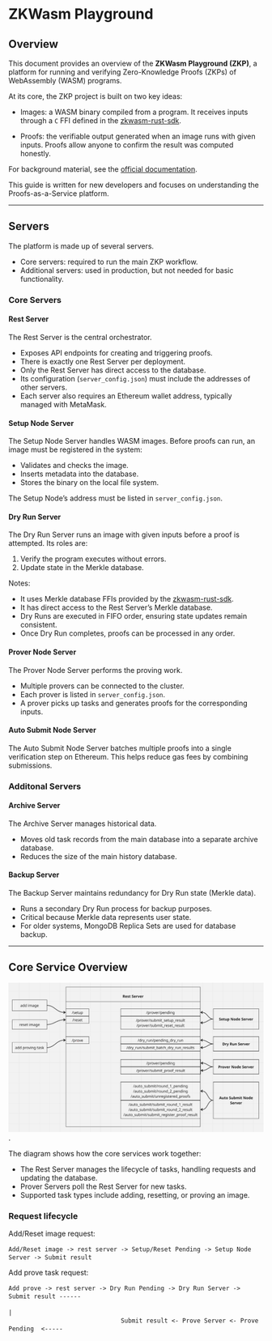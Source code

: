 # ZKWasm Playground

## Overview

This document provides an overview of the **ZKWasm Playground (ZKP)**, a platform for running and verifying Zero-Knowledge Proofs (ZKPs) of WebAssembly (WASM) programs.

At its core, the ZKP project is built on two key ideas:

- Images: a WASM binary compiled from a program. It receives inputs through a `C` FFI defined in the [zkwasm-rust-sdk](https://github.com/DelphinusLab/zkWasm-rust/blob/main/src/lib.rs).

- Proofs: the verifiable output generated when an image runs with given inputs. Proofs allow anyone to confirm the result was computed honestly.

For background material, see the [official documentation](https://zkwasmdoc.gitbook.io/delphinus-zkwasm/).

This guide is written for new developers and focuses on understanding the Proofs-as-a-Service platform.

---

## Servers

The platform is made up of several servers.

- Core servers: required to run the main ZKP workflow.
- Additional servers: used in production, but not needed for basic functionality.

### Core Servers

#### Rest Server

The Rest Server is the central orchestrator.

- Exposes API endpoints for creating and triggering proofs.
- There is exactly one Rest Server per deployment.
- Only the Rest Server has direct access to the database.
- Its configuration (`server_config.json`) must include the addresses of other servers.
- Each server also requires an Ethereum wallet address, typically managed with MetaMask.

#### Setup Node Server

The Setup Node Server handles WASM images. Before proofs can run, an image must be registered in the system:

* Validates and checks the image.
* Inserts metadata into the database.
* Stores the binary on the local file system.

The Setup Node’s address must be listed in `server_config.json`.

#### Dry Run Server

The Dry Run Server runs an image with given inputs before a proof is attempted. Its roles are:

1. Verify the program executes without errors.
2. Update state in the Merkle database.

Notes:

* It uses Merkle database FFIs provided by the [zkwasm-rust-sdk](https://github.com/DelphinusLab/zkWasm-rust).
* It has direct access to the Rest Server’s Merkle database.
* Dry Runs are executed in FIFO order, ensuring state updates remain consistent.
* Once Dry Run completes, proofs can be processed in any order.

#### Prover Node Server

The Prover Node Server performs the proving work.

* Multiple provers can be connected to the cluster.
* Each prover is listed in `server_config.json`.
* A prover picks up tasks and generates proofs for the corresponding inputs.

#### Auto Submit Node Server

The Auto Submit Node Server batches multiple proofs into a single verification step on Ethereum. This helps reduce gas fees by combining submissions.


### Additonal Servers

#### Archive Server

The Archive Server manages historical data.

* Moves old task records from the main database into a separate archive database.
* Reduces the size of the main history database.

#### Backup Server

The Backup Server maintains redundancy for Dry Run state (Merkle data).

* Runs a secondary Dry Run process for backup purposes.
* Critical because Merkle data represents user state.
* For older systems, MongoDB Replica Sets are used for database backup.

---

## Core Service Overview

![ZKP Core Services](./diagrams/overview.png).

The diagram shows how the core services work together:

* The Rest Server manages the lifecycle of tasks, handling requests and updating the database.
* Prover Servers poll the Rest Server for new tasks.
* Supported task types include adding, resetting, or proving an image.

### Request lifecycle

Add/Reset image request:

```
Add/Reset image -> rest server -> Setup/Reset Pending -> Setup Node Server -> Submit result
```

Add prove task request:

```
Add prove -> rest server -> Dry Run Pending -> Dry Run Server -> Submit result ------
                                                                                    |
                               Submit result <- Prove Server <- Prove Pending  <-----
```
